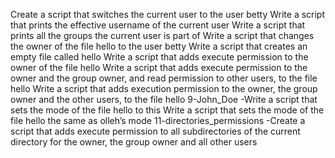 Create a script that switches the current user to the user betty
Write a script that prints the effective username of the current user
Write a script that prints all the groups the current user is part of
Write a script that changes the owner of the file hello to the user betty
Write a script that creates an empty file called hello
Write a script that adds execute permission to the owner of the file hello
Write a script that adds execute permission to the owner and the group owner, and read permission to other users, to the file hello
Write a script that adds execution permission to the owner, the group owner and the other users, to the file hello
9-John_Doe -Write a script that sets the mode of the file hello to this
Write a script that sets the mode of the file hello the same as olleh’s mode
11-directories_permissions -Create a script that adds execute permission to all subdirectories of the current directory for the owner, the group owner and all other users
